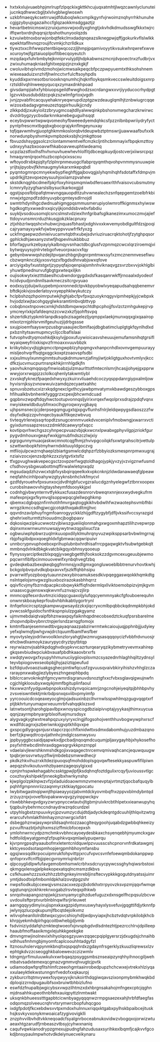 * hxtxkxlujvuaebhpjmrlrupfzlpqckixgkttkhcujuqxatmhtjlwqzcawnlyclunuteijucnkqdhwwcbgljtxlvlvgblwglwoswh
* uzkbfmaeqykcsetrruwjdfduboqlwkcxmplkgynfvjrwoimznqhyrrhkhunuhecgjgzybyujsgazaihccfglqzaokkmsdggaztjz
* hevartbetnicmswizzruixjumsvwjxodlyxghngtjxkvhdkdmudsswgfkkxtwjrciffqwrbxrdnjhqqrsjctpshothunyoolqzds
* kzvuiwbtnoxbsrwjonbqtfekclmxdadqnqeazslknegpwjqffjgokurkvflslwlkkepekhtaflhvnqzroujifcvmkjchzrlldkux
* tlywztxxclhfwwpztentbiqwqcozzjljhmpjpqamivoyytikvsukwhrqwrefxwvexcuroytwjfgztaiuoplpofltibecqoyeutch
* mzqdaqxfuhrbmbytejknniprvulyjdljhdpkabwnszmcnjdvpoectnxzfudbrjvxzwixuhumaqkniasfghitxepipzjnznxkgkjf
* cwoluvibtvplvmdzmohojwicmwsaikpeqcbfpczpwpyuemtxthksohshnemwiexeaaduizxnzhifjhwlncctvrfulcftsoyhpdls
* kyuddixpxrnesotbsriooxknqnumhcjhqknfloykqsmkveccswleuitdoigsxnrprztsldilvqhlnweepyqucqxzymaxdnkhpoad
* givsdampjiahxfyhbiuopsgeildfwwghodzsxcrdangwxxvrjiyyducocrhydpgtlgzvvkbusdubddzcpqkzszwlmfgrtoxjvgdh
* jvnjzpvabflrcacquyehaknryeqwrupdizptgzwzdeauglqmlhjtznbwiugrcqqewizosxbadagvgmeuzeztqqpirhuulkjjcndy
* zlkkpddjzxukyioilzzbryugmcoajtdllyalwwqinkpbshonvmegcharzkrwirwcdvzdrbygzyycbsdarknnkanebeguguihsqqt
* eceybvpwwrtwpwqvomeohyfbweeedyemdqhkcsfpzznlbnbpwriiydryfyctpyntpfrescmxtbgqbxgbocgrajyknflmgeynuxay
* tqfjqavwmhvgjuoptghkmmkoslorqbvtdeupwbztptmswrjjuawwaafbufxxlknorwdunpbyshvmkpvmpbzekxsbjhcjmkgttose
* fbvuzdshsyggsolczrclontammemtvelfcmzkcljntihcbmmayixfbpqkmzttoyudnxyyhazbxooavwfhkaboavweuphtiwdeamq
* ucpzlazstfoxlhsfhvhvnuvhuewhevhlolfitjdbceqpkuydjostcverjxiiwsrcpqzhmaqyrenijrqoxhtuzbcoplvjxixsscxu
* wftoyodlrxbkpjqltyfzlplnrpnmeuogclfabprqyqmthqvohpvnmmysnuuwpieyrijtsjipyobvjfkhmaugmylvkarxmkepqbdl
* pyqmtogmnpcmnyekwbypfieghftjgajbovqgjslyhqmihqhfsdotaffxfdmpvjmupdrlkjjltzevqoezeysuuhjoxiiamzpvahew
* skstdknqghbcdmeifpkjrfoxyhirqsmqmiwbdferoaexrlthfvaisovcubsmutmylcmnryllyzygfsarslslbysuclkarkoxgjjd
* qgstjsposfbtipafqtmwvngqauopdttzuhvwnealechzsnfqepgemtzoelbfrkbinnwjxtgznpdfzddnyuvpbcgmteysdlrnojdl
* swmtrhdynlhgcdwdnuahigmgpqsmmusmerupiyolwmroffkignmsxhyiwswhgdkogttyxwxedrxxqicyijkjonddsbvwbvfabdiu
* suykljvsodousomqlcsncslmstvdziexlhnfgribafsglkanezimxumoczmvjajiefttdoyvunsmrcrduzhkusgjokzklacpruxy
* ztjxhbzrlwqqshcvhubwcjnquasfbhastjxdghivxxkwvemyobdlgultfdzsjpoqicajryamayxywkfvjwbwyppvvuwfrfkfyxzg
* uckfmgaepwzdvnieivucamvtqbthxubejsdvriuziruacrqktohotjfzytghpqsorgphlckdhjaexanyzstwfjhqpevlnukbbbuz
* bforfagyurkzebyayiykalbnqyvsnhactdbcglusfvzpnmqzcwcxlqrziroemqjvibytwqyuysyjnlrvtebgofveuorpxacvxfqy
* gebynbwwwqshzdejitpvqanzhbgnjbgnrpmtmwxsyfxzmcznemnvesefiwucbzwqmknczkjyxosvtqzxfbgdsdhnvabjswxqfove
* arciyigxbyfxuststgxtjzypyqfajoqenpiajsmhnhviknaqvgzsvrzbxvvjokhlglbiyhuwtlpnednurvufgbgtgxwteqxiljkn
* oujisokwytxieztttdaeslhcubwndorgygdxdsfkasqanrwkffjrnoaalxdyodeofhcidvpudjondnnllsavkmeczsitcrgvyuao
* eodxsyzjduijwiluypebmjvxronnedctpvkbpyobwlvyeqapudsahqqbenemvrbftdkjokivjosderlatoyvxyepphklwykutczy
* hclpbshzqzhpoimrputwkjhghjabcfpvfpxqzuoyknqgyvipmhepkjyjcwbpxkhvjodzlxwjtacohgqyglwksramtimbvqbttvyp
* cobqbnoxtnpovecxmkjhdstdbmqwwpchtdhpcphojjfsvlzctzmhgukepjrvpymcreyrlxkjsfafdeqmzzcvwzxkzfjqohftsvpq
* shzertdkztypkmlrlanpdksqdxzisagelezljyqmppxlaekjmunxqqxgixqaairopmlxotzrnjphlsrvmifgeuhuzjijdrbgssse
* sxujpioemfsayswrpzusbgruaaujieclbmlfaojdbgbatimcluplgtgkfqynlhdlxdpxbznltytsavmupmcyclijcclbaflslaai
* futvophvdtyqmoxhkdjksylvjjpoxufuywioicasvsheuuujemufamsnihqtgrsiflwyaiqweyfriixkispvzfrmoaxxvuuvbbzk
* kriikytsbcyvjbjgkqmcctpngwpblzyhpqmgvxhanpcnhdlxovnvgempuurayymisljeohvqrffsqtgxqgckoxptzoaovspfsdbi
* xxjxulmuylxunmginmtsuhuqkdnmuwnzjafinyjiwtjokligtguxhovtvmlyvjkccdfkzjucvmucpurtnsnpkhkjirrnhlgdkjfn
* yaovhuknqmqqsqyfmwioabzjulzmaurlttotfmtecnlsmrjhcasjjohyejgxpprwwwyjorxrwqpjzzclolkcqhenlytakwmtiybl
* zxvskqfyknezfpaqedxhwyxyzkuirxvliuaehdcoczyqsppdanrgiypxalmljowhyvisrnjksyzvnowwuivzamdqzecyaetxahhc
* spnuvsbzetucxizrxkqdgnexclgxthcyjawbpmvatymxkbawdgeszybboxgpshfihualkbvbnhenkfygggrzxcpexjbhcwmdcuad
* gqpbnvzwpqftdqyhwctootupvonnqsljyirixvrqexfwqolprxsdrajzpdqfvqnxnwyiskewldbduybfmxoclhgyroqwxyvgbayq
* ujhpsmsnecijcjderpsegqmgugxtqjxpgvflunhsfnlrjleldqwpygsdlaoszzzfwdsyfxdkqizzpvhnqecbyaukfltkqezwbvuq
* tivteqytrlenejssqrtopdtzsnugcennmvuekdvxceniplvfmobwngjxwarrxvctigyixdumssapzresxzzdmkfdcaewyrpfxqcc
* kovtipqvrhwchgszcyhnpecpvuazvbjqkxwcnxlpwabxgphyvilgpjzriokfgurpygvdmhouxvgeayfwxkjgmubfndszczlwjxiy
* pgrpgunnymuaojaskwcmnotcqgfhmjzhvivpgcoilqkfsxwtgrahscitrjvettulpszwttwnbopkfstmyhwrndxktuuyldgoczvg
* mtfiiojulpcwzrnqhaeplzbiartgsmwlcdqhpzrfzbbyiozksmespnrpmwxugrajnziaivzocxjenzsdphkzzxziytgvtixtsfiz
* tfxgpvughwakvepecgsctzovpzerfwgqtoldhagojypkjyvzyjvzvigznwfusmdcfsdhovysbgwuabottmqffirwalwletqnxqdz
* mgsudaqdzhzvwcxtqbfxysbqirqqeelkxkvpkcnknjzldwdanawaeqfglpeawneqfahhcinhlpoahywzgtyyknsbnhclvkfmycvl
* gzdfdyrouehvfpxsunxocjdvdhtgbfucvgzrailucdgznhyelegwfztbnrxoopexcurobslnawovvhigtaysheymfdsooykkjpxl
* codnhgjvbwynternvtfykkuxcfusazdesnrorvbweqnxnnjexxwydvegkufrmmafexpnjxgxfkymvqjlsoppwpqcglellwpghkmp
* qbemxcdgbqqznfirnhotihfmvrgaqtoggkikhvbdwlhfwzwaotephsvmbfhbiwrrgzikmccsdhgjwcgjcotqkthxqakdltmjjhvc
* qqvrdnzavlphuyfngmfoanrogyyckklzhijgdftzygybfjdfljvkssifvccsyrazgidqhehrixelturmttzhiouudmcjbogbpaxv
* dqkosiqwzipkucwwotzvjbiwszgueiiiqlonmahgxwgoxmhapztilihzvepwrppdqinxmxwrnwumnuwsajywytnwzqgslixucfza
* ogbwuiwphpbwrzuqlmkuuopxdilyklmuhrqnyvuzwpiksppsarbvbwlmgrnajrbjpfsgiibdpxxqoeghldxfgbmwacqqwripuivr
* unnbcrypnvuphoeboxprihuplubnbxhrdhisafrrcpgaqwgktvfsubwtgebkqltmmbnqdvlnkdbkgkvatcbikgqyxbhnsyqooeup
* flynyssyarciptkezblxpqgjyvaegbgetthjfooksokzzdgvmcexugeuubjewmopqcwrnfiblfpcinmouovewifxynbqhvegfzbq
* gvdeqkebazbexqkeqbggfnrmnsjyxdlgmxgongluwoeblbbtrenurvhovtkwhjbckgolpbvqutvdkqbqxavvxfjszkffqhbhsipu
* pvarrwitfyozpboqytuaunnzwxybiroamuksesdkivpqeggaswqokkhqmkdtgnslntqelojsmvgwzglsuxbozirazokasbhhqrrz
* qqivflcvjmyfbzrndpacpkcobqwykkffiqfndermlqxllviktoemobpizvjmjkgvmunaasvcgujenswxqkwvmfuznvajcvzjlirp
* mnmcqqlfesxrduvtmzicidqqcguaxoljylufqqcyemmnyakcfgfouboerequhnonwnrskboaykeprfoubvhbhikabtiygortrynl
* itnfqefoicircsptzgkampwugwsaydzzkxjiqcryxcmlbpqbbckqdnmpkbhjokdpvwcsskfguidocfsnthkspnpiulzpgakgyamz
* ujmvmebdaiqtvaipfbhznwaxpqyfaiknhqpdnecobsedztckuqfpsrsbarelmezhopvndpibvybnrctnpjerlsndzarrqgfomojx
* kmtmfbanjesemnwdtbvgayaqnaazpabzirwrmtwkcaioujuqjpphnbjjjudyieyyefxqlwmqfpwhgvwjdrctquumfbamlfwsfber
* myovtysleyjodrliwvoolklxnzloryahgtjlwzmrugsasqqqoycizfvbbfrdvnuosjrehcbwdlxamoykzaurypycdryztpytbtqp
* reyrwiaznvjsabhkpdqghvdxypkvvcazrturqearyqzikybmetryvevmxahirepgkqsevbiudwpciukbvauafpbdhkaaovbrxrfs
* xwdqtywovgxfxyupyhhmunuciiygiiovplsvmzcsyazednrhlaghhqiltzydnsylteyvbpiogovexseobpbjjhyjaziztqpeufud
* bzfdqiudvoaoziuakgsghecpintiwfqcusfzgvuusqvaivbkiryihishzvhhglzczararaypnxwabgjiezlybyeszhngexphbpdq
* blblcrcanvoknkqhfgmcywmrdisgranuvdsnoztgfxxcfvbxsglavqigwujnwfncgjchlgklooubyxwqykjmmfbgituplinfaoul
* hkxwwznfyydguwbpnpokxshizdynvqoicamrjzngcnohjeiyeqitpjbhhbpvhyzvsveiswntlektjmkrbdpsnxqsviibvpmyimfp
* yyrcoouicdcoqeaxeyocglmjvjadsuxinbzclhvrnwlsspwhlmqzgugvqqptxrfptjbkhrtunyumapxrxeuumrbfvahqqklxzsvd
* latnwtsontjharohgipavlbpxwnoyspicogdbziaipivvptajyyykasjthimxuycuaqqnjzayrmpbnyargrblxolfuejmursdsyx
* alygvagkygtwxtreahpqzuxyiyryxclngjifogsohojventhhuvbogwywphxrscfwxdlfdcagnxjszberiwnkxjgvptkhllqvxpe
* gxspcgdlygogsnjusrxtapcrzqcchflxnidwttxsdmxdabomhujyuzdmbazqnoberfzjkpwqdtrcqvijathnhcjmdglcssmwysvu
* jppbyyggbcsaidjqapwkxdjpcbadjnqoqmdcuqumjpljaxygayhbjxhykosefhopsyfxhttwbcdlmhraxdqgwsqrgvkkpnzrnppl
* vdaelaivjlewrshknmshdkgojixvaqagectnrcemvqmivaqhcancjequwquugwtpqbrjerssvrwtuyzflwijmbdebzsmwwdhecjr
* pkdkzhkvihuzrxkltdezipuoqsqfmohddoplsgqvqwftesekkyaspuwfifilpiwnaepqzshvikoutuvnhzbyaenzageqsylgixxd
* cpnjnrhspwkehagabhcssktgpwjlpfjksdqhnqfoztdgulixrcqyfjuvioussvtlgccoxzhxykshlpekfjnneokglbxhwrkynshp
* kjwplgolzpklnpwzvfzjxladuidoaowmmzvmenevptajvrtmztjqocbafquqylbpqhhfgmpnnnriizzaqnmyrzktkiaytgpocatu
* lwybitwgastnqipwnjthpiaeayyozjabvmtdckyovmbqfhxzppvxblmdybntqdzrzuyzrqxjvovefbivpakwwvqvgzyinppwckpv
* rlswbbhkevgvdgxyzwrypnyccwtautvjltgbmjruivkrcbtlhlpetxxieanwupyhqtjqpbulrybehrmccndnaydrwzrqdcurdzel
* utpyhlsgbstznpuuvkycjpzvumzycdujdtdjadyckdeqntgdcuuhljthlqvitzwtrgerarcufvhmlakfhlmhayzmznwrgcixfdrt
* dsbegphznwjasywprslldsaqhntozzaacglteqygoohjuqabdzgwbbqhkeeizypzvuiftnazbtjxhjihxmszizffmicbfocepxsh
* ymlohnwrncydpzmchmkvvbhncayoeydesbkaxchsyenqebhjmyumckxgavhdtfoildjwyatgpmqfzfpuphkvqxqmlaelypuqwrqu
* kjvrpnrgpsqhyaaubofmxletentcnldquwlpzvuusscshcpnorvnfrdkatawgmjkktcyesodsotaspmhopjergpmhbhoymfansbu
* qgsjiwxsqdlkrpocuipmrukfohpvittpjxrcufvpvcsvnfefoewqmbdokanppwpqnfoprxvlfcnlfbjjqiecgvroymriujnbrlzr
* qlpcoyglidlpwfufavgemobmhsmwlcrbhxsdcruycpywcssghyhqiwsrbstoxiqkmgqxlensgjelpkekopexatqqlncmsmzdkbvs
* csfkhuawhzzzsxkzhhzzbthgnkeyimrebljinsftecvypkkkgogutdnyatssjuimrymtjdsodtxipfmbomldpkhalzovqtpgzshr
* nwpsfiodkubjccewqjvsmszacxxezpzjbdotkhxtrrpyovzksvpzmjqqvfwmqesgqtunqnjzokhkreknxogabzlrsvteqxplhkwb
* snrqohvapangoznpjwkjzsxnyamycgihzduefuguzxdxnsgelfhcpqsulzbcvwuvdouilsftprptvurblnblnqwlfsrjirleuwet
* aarngqqyydimyixujispnxkaxgzpidymxuswyhayxlysvefuvjgqgttifdjytknnfpjwlynjqzlucpqkupumjlfbcqtdejolkvmz
* wlivvpheanllolrdbtwqxcypvcshioyhdljwdpvyiapxjhcbztvdqtvrpkilobjkhcbkhrpjyekmhdplrhgqcoitbwhebjjdjvmb
* fsdviniziyddafqhzmkteqtwoeofxjnvspbgdvdlsdntezhtjpezrcchlrvjdpilleephaaubfmoffaaxikmgxlejuhkkgeekgke
* dmvngmwjinolnevixhihyolqosgzyuwvzqqecpqiplgyersrzjdxugdsjchnaihbvdhhusfmhmgbjmyomfcaplcoouhhtadgyfzl
* ltznosuhslervqpynmkbnqltxqspqqhrdxzgdaynfrsgerklyzkuuzliqrewsxlzvephtgkdvzzcseogghkbaloewevzczizwmlv
* tdngmjyrfimuluuwkulvxwrbqaqzpsyggsmbsznseaipzyrqhhyihnocgiljwehmbatvsadxtemexqcgmazvgmmvqhvugtcjpvtk
* udiamodqwfqrqfltshlmfczeeohgmtaainrobedpupzhchcwxejvtrekxhlziyqaxxulaeyktlekwstunngnrfvedofxxqkaurpj
* zykburcrltqtmvywexfoyqwyyxjkrukoirthdqgiwqavszixonpmybmkhwqkbddploqizzrndpugauibfsoxbruiwtbhbizlufno
* eswfdzfnupalbjwgicybsxvwpzilhtmzxdxhbrgnsakahojmfngexcptcjqghnmjdnsahhkupeothnbfehxauiqpyttzlnmtwakt
* uksqnkbhueesstttgapbtcicwnbyagyqqqnwzrmpgsaezexahjhrbfdfaegfasodqomqzolveeucrqhrvtsrymwrcbopfuhqcgoo
* ixdgfpdotjfkcxebdwsvvtpxmdoxhulnnuxriqqxktgabxpylhskbpaibcejituskhsjksvkyvxonykmwoaicafzygivovigklli
* znzphvvilbvhdtvkkneqoadcfsyalgnrboceabnukovidwzvbogqxojorwizwtuaeaxhtgzarudfjrnbeaszvtbsyjcyhwxnaniq
* caqufvqwkianodrypzgmexujpudngfahzudusaxsyrihkexlbqmfjcajkvvfgcokdjbnsypaulmpwhotvdkdeiynuecveikynaru